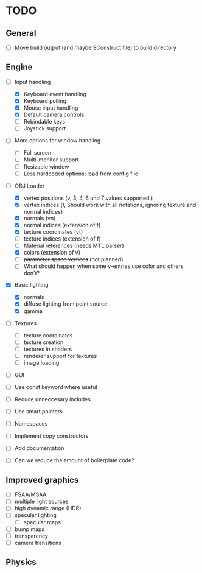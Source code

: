 # TODO

## General
- [ ] Move build output (and maybe SConstruct file) to build directory

## Engine
- [ ] Input handling
  - [x] Keyboard event handling
  - [x] Keyboard polling
  - [x] Mouse input handling
  - [x] Default camera controls
  - [ ] Rebindable keys
  - [ ] Joystick support
- [ ] More options for window handling
  - [ ] Full screen
  - [ ] Multi-monitor support
  - [ ] Resizable window
  - [ ] Less hardcoded options: load from config file
- [ ] OBJ Loader
  - [x] vertex positions (v, 3, 4, 6 and 7 values supported.)
  - [x] vertex indices (f, Should work with all notations, ignoring texture and normal indices)
  - [x] normals (vn)
  - [x] normal indices (extension of f)
  - [x] texture coordinates (vt)
  - [ ] texture indices (extension of f)
  - [ ] Material references (needs MTL parser)
  - [x] colors (extension of v)
  - [ ] ~~parameter space vertices~~ (not planned)
  - [ ] What should happen when some v-entries use color and others don't?
- [x] Basic lighting
  - [x] normals
  - [x] diffuse lighting from point source
  - [x] gamma
- [ ] Textures
  - [ ] texture coordinates
  - [ ] texture creation
  - [ ] textures in shaders
  - [ ] renderer support for textures
  - [ ] image loading
- [ ] GUI

- [ ] Use const keyword where useful
- [ ] Reduce unneccesary includes
- [ ] Use smart pointers
- [ ] Namespaces
- [ ] Implement copy constructors
- [ ] Add documentation

- [ ] Can we reduce the amount of boilerplate code?

## Improved graphics
- [ ] FSAA/MSAA
- [ ] multiple light sources
- [ ] high dynamic range (HDR)
- [ ] specular lighting 
  - [ ] specular maps
- [ ] bump maps
- [ ] transparency
- [ ] camera transitions

## Physics
